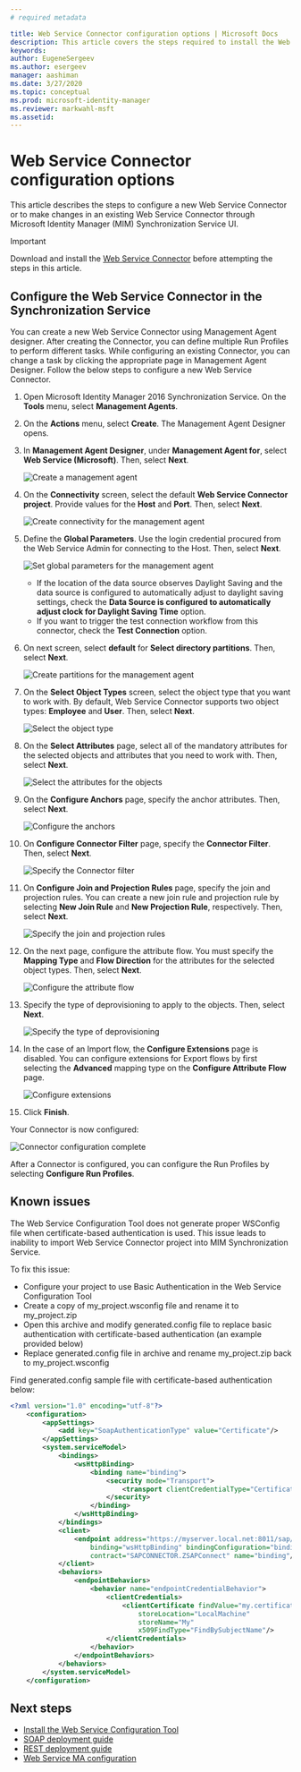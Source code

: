 ```yaml
---
# required metadata

title: Web Service Connector configuration options | Microsoft Docs
description: This article covers the steps required to install the Web Service Configuration Tool.
keywords:
author: EugeneSergeev
ms.author: esergeev
manager: aashiman
ms.date: 3/27/2020
ms.topic: conceptual
ms.prod: microsoft-identity-manager
ms.reviewer: markwahl-msft
ms.assetid: 
---
```


# Web Service Connector configuration options
This article describes the steps to configure a new Web Service Connector or to make changes in an existing Web Service Connector through Microsoft Identity Manager (MIM) Synchronization Service UI.

>[!IMPORTANT]
>Download and install the [Web Service Connector](https://www.microsoft.com/download/details.aspx?id=51495) before attempting the steps in this article.

## Configure the Web Service Connector in the Synchronization Service

You can create a new Web Service Connector using Management Agent designer. After creating the Connector, you can define multiple Run Profiles to perform different tasks. While configuring an existing Connector, you can change a task by clicking the appropriate page in Management Agent Designer. Follow the below steps to configure a new Web Service Connector.

1. Open Microsoft Identity Manager 2016 Synchronization Service. On the **Tools** menu, select **Management Agents**.

2. On the **Actions** menu, select **Create**. The Management Agent Designer opens.

3. In **Management Agent Designer**, under **Management Agent for**, select **Web Service (Microsoft)**. Then, select **Next**.

    ![Create a management agent](media/microsoft-identity-manager-2016-ma-ws-maconfig/create-ma.png)

4. On the **Connectivity** screen, select the default **Web Service Connector project**. Provide values for the **Host** and **Port**. Then, select **Next**.

    ![Create connectivity for the management agent](media/microsoft-identity-manager-2016-ma-ws-maconfig/create-ma-connectivity.png)

5. Define the **Global Parameters**. Use the login credential procured from the Web Service Admin for connecting to the Host. Then, select **Next**.

    ![Set global parameters for the management agent](media/microsoft-identity-manager-2016-ma-ws-maconfig/create-ma-global-parameters.png)

    - If the location of the data source observes Daylight Saving and the data source is configured to automatically adjust to daylight saving settings, check the **Data Source is configured to automatically adjust clock for Daylight Saving Time** option.
    - If you want to trigger the test connection workflow from this connector, check the **Test Connection** option.

6. On next screen, select **default** for **Select directory partitions**. Then, select **Next**.

    ![Create partitions for the management agent](media/microsoft-identity-manager-2016-ma-ws-maconfig/create-ma-partitions.png)

7. On the **Select Object Types** screen, select the object type that you want to work with. By default, Web Service Connector supports two object types: **Employee** and **User**. Then, select **Next**.

    ![Select the object type](media/microsoft-identity-manager-2016-ma-ws-maconfig/select-object-types.png)

8. On the **Select Attributes** page, select all of the mandatory attributes for the selected objects and attributes that you need to work with. Then, select **Next**.

    ![Select the attributes for the objects](media/microsoft-identity-manager-2016-ma-ws-maconfig/select-attributes.png)

9. On the **Configure Anchors** page, specify the anchor attributes. Then, select **Next**.

    ![Configure the anchors](media/microsoft-identity-manager-2016-ma-ws-maconfig/configure-anchors.png)

10. On **Configure Connector Filter** page, specify the **Connector Filter**. Then, select **Next**.

    ![Specify the Connector filter](media/microsoft-identity-manager-2016-ma-ws-maconfig/configure-connector-filter.png)

11. On **Configure Join and Projection Rules** page, specify the join and projection rules. You can create a new join rule and projection rule by selecting **New Join Rule** and **New Projection Rule**, respectively. Then, select **Next**.

    ![Specify the join and projection rules](media/microsoft-identity-manager-2016-ma-ws-maconfig/join-projection.png)

12. On the next page, configure the attribute flow. You must specify the **Mapping Type** and **Flow Direction** for the attributes for the selected object types. Then, select **Next**.

    ![Configure the attribute flow](media/microsoft-identity-manager-2016-ma-ws-maconfig/attribute-flow.png)

13. Specify the type of deprovisioning to apply to the objects. Then, select **Next**.

    ![Specify the type of deprovisioning](media/microsoft-identity-manager-2016-ma-ws-maconfig/deprovisioning.png)

14. In the case of an Import flow, the **Configure Extensions** page is disabled. You can configure extensions for Export flows by first selecting the **Advanced** mapping type on the **Configure Attribute Flow** page.

    ![Configure extensions](media/microsoft-identity-manager-2016-ma-ws-maconfig/extensions.png)

15. Click **Finish**.

Your Connector is now configured:

![Connector configuration complete](media/microsoft-identity-manager-2016-ma-ws-maconfig/sync-manager.png)

After a Connector is configured, you can configure the Run Profiles by selecting **Configure Run Profiles**.

## Known issues

The Web Service Configuration Tool does not generate proper WSConfig file when certificate-based authentication is used. This issue leads to inability to import Web Service Connector project into MIM Synchronization Service.

To fix this issue:
- Configure your project to use Basic Authentication in the Web Service Configuration Tool
- Create a copy of my_project.wsconfig file and rename it to my_project.zip
- Open this archive and modify generated.config file to replace basic authentication with certificate-based authentication (an example provided below)
- Replace generated.config file in archive and rename my_project.zip back to my_project.wsconfig

Find generated.config sample file with certificate-based authentication below:
```xml
<?xml version="1.0" encoding="utf-8"?>
    <configuration>
        <appSettings>
            <add key="SoapAuthenticationType" value="Certificate"/>
        </appSettings>
        <system.serviceModel>
            <bindings>
                <wsHttpBinding>
                    <binding name="binding">
                        <security mode="Transport">
                            <transport clientCredentialType="Certificate"/>
                        </security>
                    </binding>
                </wsHttpBinding>
            </bindings>
            <client>
                <endpoint address="https://myserver.local.net:8011/sap/bc/srt/scs/sap/zsapconnect?sap-client=800"
                    binding="wsHttpBinding" bindingConfiguration="binding"
                    contract="SAPCONNECTOR.ZSAPConnect" name="binding"/>
            </client>
            <behaviors>
                <endpointBehaviors>
                    <behavior name="endpointCredentialBehavior">
                        <clientCredentials>
                            <clientCertificate findValue="my.certificate.name.local.net"
                                storeLocation="LocalMachine"
                                storeName="My"
                                x509FindType="FindBySubjectName"/>
                        </clientCredentials>
                    </behavior>
                </endpointBehaviors>
            </behaviors>
        </system.serviceModel>
    </configuration>
```

## Next steps

- [Install the Web Service Configuration Tool](microsoft-identity-manager-2016-ma-ws-install.md)
- [SOAP deployment guide](microsoft-identity-manager-2016-ma-ws-soap.md)
- [REST deployment guide](microsoft-identity-manager-2016-ma-ws-restgeneric.md)
- [Web Service MA configuration](microsoft-identity-manager-2016-ma-ws-maconfig.md)
